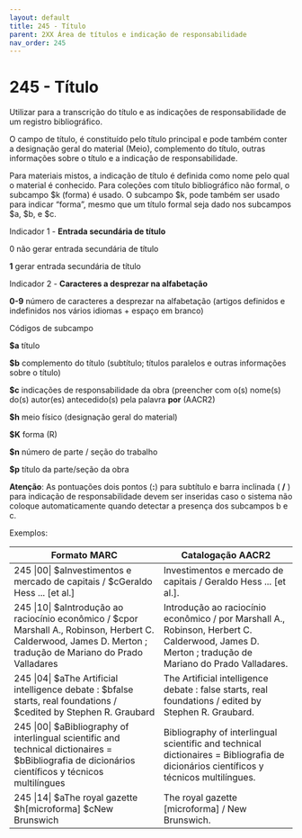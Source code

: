 ```yaml
---
layout: default
title: 245 - Título
parent: 2XX Área de títulos e indicação de responsabilidade
nav_order: 245
---
```


# 245 - Título

Utilizar para a transcrição do título e as indicações de responsabilidade de um registro bibliográfico.

O campo de título, é constituído pelo título principal e pode também conter a designação geral do material (Meio), complemento do título, outras informações sobre o título e a indicação de responsabilidade.

Para materiais mistos, a indicação de título é definida como nome pelo qual o material é conhecido. Para coleções com título bibliográfico não formal, o subcampo $k (forma) é usado. O subcampo $k, pode também ser usado para indicar “forma”, mesmo que um título formal seja dado nos subcampos $a, $b, e $c.

<a name="__RefHeading___Toc42965_1910753865"></a>Indicador 1 - **Entrada secundária de título**

0 não gerar entrada secundária de título

**1** gerar entrada secundária de título



<a name="__RefHeading___Toc42967_1910753865"></a>Indicador 2 - **Caracteres a desprezar na alfabetação**

**0-9** número de caracteres a desprezar na alfabetação (artigos definidos e indefinidos nos vários idiomas + espaço em branco)



Códigos de subcampo

**$a** título

**$b** complemento do título (subtítulo; títulos paralelos e outras informações sobre o título)

**$c** indicações de responsabilidade da obra (preencher com o(s) nome(s) do(s) autor(es) antecedido(s) pela palavra **por** (AACR2)

**$h** meio físico (designação geral do material)

**$K** forma (R)

**$n** número de parte / seção do trabalho

**$p** título da parte/seção da obra



**Atenção**: As pontuações dois pontos (**:**) para subtítulo e barra inclinada ( **/** ) para indicação de responsabilidade devem ser inseridas caso o sistema não coloque automaticamente quando detectar a presença dos subcampos b e c.

Exemplos:

| Formato MARC | Catalogação AACR2 |
|--------------|---------------------|
| 245 \|00\| $aInvestimentos e mercado de capitais / $cGeraldo Hess ... [et al.] | Investimentos e mercado de capitais / Geraldo Hess ... [et al.]. |
| 245 \|10\| $aIntrodução ao raciocínio econômico / $cpor Marshall A., Robinson, Herbert C. Calderwood, James D. Merton ; tradução de Mariano do Prado Valladares | Introdução ao raciocínio econômico / por Marshall A., Robinson, Herbert C. Calderwood, James D. Merton ; tradução de Mariano do Prado Valladares. |
| 245 \|04\| $aThe Artificial intelligence debate : $bfalse starts, real foundations / $cedited by Stephen R. Graubard | The Artificial intelligence debate : false starts, real foundations / edited by Stephen R. Graubard. |
| 245 \|00\| $aBibliography of interlingual scientific and technical dictionaires = $bBibliografia de dicionários científicos y técnicos multilíngues | Bibliography of interlingual scientific and technical dictionaires = Bibliografia de dicionários científicos y técnicos multilíngues. |
| 245 \|14\| $aThe royal gazette  $h[microforma] $cNew Brunswich | The royal gazette [microforma] / New Brunswich. |
